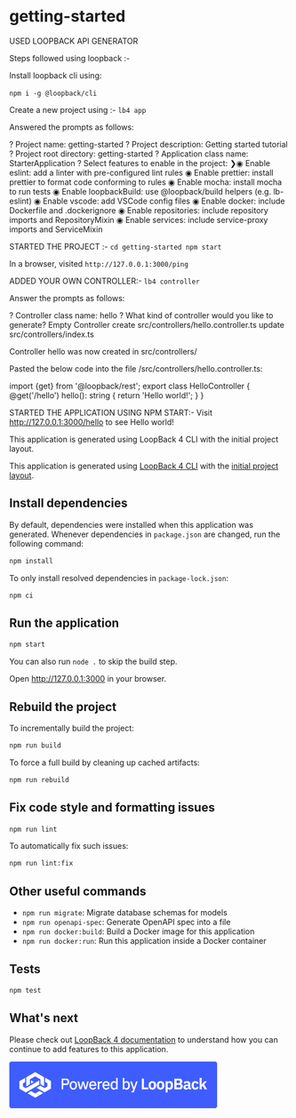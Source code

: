 # getting-started

USED LOOPBACK API GENERATOR

Steps followed using loopback :-

Install loopback cli using:

`npm i -g @loopback/cli`

Create a new project using :- `lb4 app`

Answered the prompts as follows:

? Project name: getting-started ? Project description: Getting started tutorial ? Project root directory: getting-started ? Application class name: StarterApplication ? Select features to enable in the project: ❯◉ Enable eslint: add a linter with pre-configured lint rules ◉ Enable prettier: install prettier to format code conforming to rules ◉ Enable mocha: install mocha to run tests ◉ Enable loopbackBuild: use @loopback/build helpers (e.g. lb-eslint) ◉ Enable vscode: add VSCode config files ◉ Enable docker: include Dockerfile and .dockerignore ◉ Enable repositories: include repository imports and RepositoryMixin ◉ Enable services: include service-proxy imports and ServiceMixin

STARTED THE PROJECT :- `cd getting-started npm start`

In a browser, visited `http://127.0.0.1:3000/ping`

ADDED YOUR OWN CONTROLLER:- `lb4 controller`

Answer the prompts as follows:

? Controller class name: hello ? What kind of controller would you like to generate? Empty Controller create src/controllers/hello.controller.ts update src/controllers/index.ts

Controller hello was now created in src/controllers/

Pasted the below code into the file /src/controllers/hello.controller.ts:

import {get} from '@loopback/rest';
export class HelloController
{
@get('/hello')
hello():
string
{
return 'Hello world!';
} }

STARTED THE APPLICATION USING NPM START:- Visit http://127.0.0.1:3000/hello to see Hello world!

This application is generated using LoopBack 4 CLI with the initial project layout.

This application is generated using [LoopBack 4 CLI](https://loopback.io/doc/en/lb4/Command-line-interface.html) with the
[initial project layout](https://loopback.io/doc/en/lb4/Loopback-application-layout.html).

## Install dependencies

By default, dependencies were installed when this application was generated.
Whenever dependencies in `package.json` are changed, run the following command:

```sh
npm install
```

To only install resolved dependencies in `package-lock.json`:

```sh
npm ci
```

## Run the application

```sh
npm start
```

You can also run `node .` to skip the build step.

Open http://127.0.0.1:3000 in your browser.

## Rebuild the project

To incrementally build the project:

```sh
npm run build
```

To force a full build by cleaning up cached artifacts:

```sh
npm run rebuild
```

## Fix code style and formatting issues

```sh
npm run lint
```

To automatically fix such issues:

```sh
npm run lint:fix
```

## Other useful commands

- `npm run migrate`: Migrate database schemas for models
- `npm run openapi-spec`: Generate OpenAPI spec into a file
- `npm run docker:build`: Build a Docker image for this application
- `npm run docker:run`: Run this application inside a Docker container

## Tests

```sh
npm test
```

## What's next

Please check out [LoopBack 4 documentation](https://loopback.io/doc/en/lb4/) to
understand how you can continue to add features to this application.

[![LoopBack](<https://github.com/loopbackio/loopback-next/raw/master/docs/site/imgs/branding/Powered-by-LoopBack-Badge-(blue)-@2x.png>)](http://loopback.io/)
